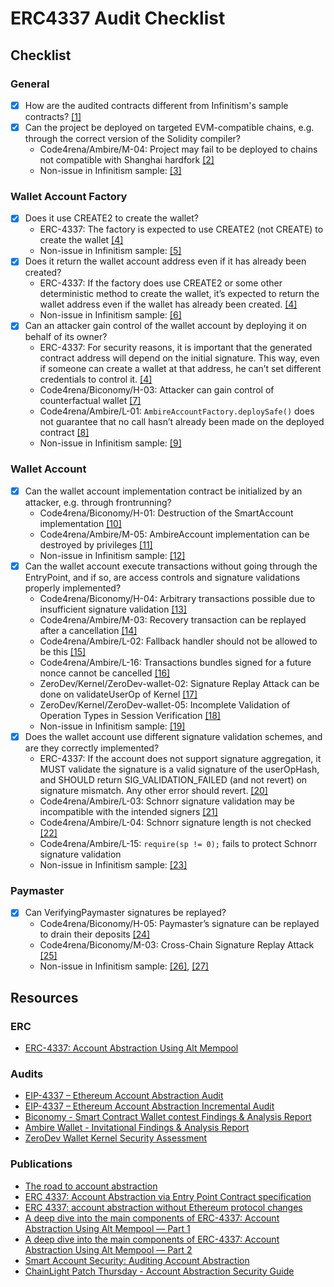 # ERC4337 Audit Checklist

## Checklist

### General

- [x] How are the audited contracts different from Infinitism's sample contracts? [[1]](https://github.com/eth-infinitism/account-abstraction/tree/v0.6.0/contracts/samples)
- [x] Can the project be deployed on targeted EVM-compatible chains, e.g. through the correct version of the Solidity compiler?
  - Code4rena/Ambire/M-04: Project may fail to be deployed to chains not compatible with Shanghai hardfork [[2]](https://code4rena.com/reports/2023-05-ambire#m-04-project-may-fail-to-be-deployed-to-chains-not-compatible-with-shanghai-hardfork)
  - Non-issue in Infinitism sample: [[3]](https://github.com/eth-infinitism/account-abstraction/blob/v0.6.0/contracts/samples/SimpleAccount.sol#L2)

### Wallet Account Factory

- [x] Does it use CREATE2 to create the wallet?
  - ERC-4337: The factory is expected to use CREATE2 (not CREATE) to create the wallet [[4]](https://eips.ethereum.org/EIPS/eip-4337#first-time-account-creation)
  - Non-issue in Infinitism sample: [[5]](https://github.com/eth-infinitism/account-abstraction/blob/v0.6.0/contracts/samples/SimpleAccountFactory.sol#L44)
- [x] Does it return the wallet account address even if it has already been created?
  - ERC-4337: If the factory does use CREATE2 or some other deterministic method to create the wallet, it’s expected to return the wallet address even if the wallet has already been created. [[4]](https://eips.ethereum.org/EIPS/eip-4337#first-time-account-creation)
  - Non-issue in Infinitism sample: [[6]](https://github.com/eth-infinitism/account-abstraction/blob/v0.6.0/contracts/samples/SimpleAccountFactory.sol#L32)
- [x] Can an attacker gain control of the wallet account by deploying it on behalf of its owner?
  - ERC-4337: For security reasons, it is important that the generated contract address will depend on the initial signature. This way, even if someone can create a wallet at that address, he can’t set different credentials to control it. [[4]](https://eips.ethereum.org/EIPS/eip-4337#first-time-account-creation)
  - Code4rena/Biconomy/H-03: Attacker can gain control of counterfactual wallet [[7]](https://code4rena.com/reports/2023-01-biconomy#h-03-attacker-can-gain-control-of-counterfactual-wallet)
  - Code4rena/Ambire/L-01: `AmbireAccountFactory.deploySafe()` does not guarantee that no call hasn’t already been made on the deployed contract [[8]](https://code4rena.com/reports/2023-05-ambire#l-01-ambireaccountfactorydeploysafe-does-not-guarantee-that-no-call-hasnt-already-been-made-on-the-deployed-contract)
  - Non-issue in Infinitism sample: [[9]](https://github.com/eth-infinitism/account-abstraction/blob/v0.6.0/contracts/samples/SimpleAccountFactory.sol#L29)

### Wallet Account

- [x] Can the wallet account implementation contract be initialized by an attacker, e.g. through frontrunning?
  - Code4rena/Biconomy/H-01: Destruction of the SmartAccount implementation [[10]](https://code4rena.com/reports/2023-01-biconomy#h-01-destruction-of-the-smartaccount-implementation)
  - Code4rena/Ambire/M-05: AmbireAccount implementation can be destroyed by privileges [[11]](https://code4rena.com/reports/2023-05-ambire#m-05-ambireaccount-implementation-can-be-destroyed-by-privileges)
  - Non-issue in Infinitism sample: [[12]](https://github.com/eth-infinitism/account-abstraction/blob/v0.6.0/contracts/samples/SimpleAccount.sol#L46)
- [x] Can the wallet account execute transactions without going through the EntryPoint, and if so, are access controls and signature validations properly implemented?
  - Code4rena/Biconomy/H-04: Arbitrary transactions possible due to insufficient signature validation [[13]](https://code4rena.com/reports/2023-01-biconomy#h-04-arbitrary-transactions-possible-due-to-insufficient-signature-validation)
  - Code4rena/Ambire/M-03: Recovery transaction can be replayed after a cancellation [[14]](https://code4rena.com/reports/2023-05-ambire#m-03-recovery-transaction-can-be-replayed-after-a-cancellation)
  - Code4rena/Ambire/L-02: Fallback handler should not be allowed to be this [[15]](https://code4rena.com/reports/2023-05-ambire#l-02-fallback-handler-should-not-be-allowed-to-be-this)
  - Code4rena/Ambire/L-16: Transactions bundles signed for a future nonce cannot be cancelled [[16]](https://code4rena.com/reports/2023-05-ambire#l-16-transactions-bundles-signed-for-a-future-nonce-cannot-be-cancelled)
  - ZeroDev/Kernel/ZeroDev-wallet-02: Signature Replay Attack can be done on validateUserOp of Kernel [[17]](https://github.com/zerodevapp/kernel/blob/main/audits/kalos_v1.pdf)
  - ZeroDev/Kernel/ZeroDev-wallet-05: Incomplete Validation of Operation Types in Session Verification [[18]](https://github.com/zerodevapp/kernel/blob/main/audits/kalos_v1.pdf)
  - Non-issue in Infinitism sample: [[19]](https://github.com/eth-infinitism/account-abstraction/blob/v0.6.0/contracts/samples/SimpleAccount.sol#L58)
- [x] Does the wallet account use different signature validation schemes, and are they correctly implemented?
  - ERC-4337: If the account does not support signature aggregation, it MUST validate the signature is a valid signature of the userOpHash, and SHOULD return SIG_VALIDATION_FAILED (and not revert) on signature mismatch. Any other error should revert. [[20]](https://eips.ethereum.org/EIPS/eip-4337#definitions)
  - Code4rena/Ambire/L-03: Schnorr signature validation may be incompatible with the intended signers [[21]](https://code4rena.com/reports/2023-05-ambire#l-03-schnorr-signature-validation-may-be-incompatible-with-the-intended-signers)
  - Code4rena/Ambire/L-04: Schnorr signature length is not checked [[22]](https://code4rena.com/reports/2023-05-ambire#l-04-schnorr-signature-length-is-not-checked)
  - Code4rena/Ambire/L-15: `require(sp != 0);` fails to protect Schnorr signature validation
  - Non-issue in Infinitism sample: [[23]](https://github.com/eth-infinitism/account-abstraction/blob/v0.6.0/contracts/samples/SimpleAccount.sol#L96)

### Paymaster

- [x] Can VerifyingPaymaster signatures be replayed?
  - Code4rena/Biconomy/H-05: Paymaster’s signature can be replayed to drain their deposits [[24]](https://code4rena.com/reports/2023-01-biconomy#h-05-paymaster-eth-can-be-drained-with-malicious-sender)
  - Code4rena/Biconomy/M-03: Cross-Chain Signature Replay Attack [[25]](https://code4rena.com/reports/2023-01-biconomy#m-03-cross-chain-signature-replay-attack)
  - Non-issue in Infinitism sample: [[26]](https://github.com/eth-infinitism/account-abstraction/blob/v0.6.0/contracts/samples/VerifyingPaymaster.sol#L64), [[27]](https://github.com/eth-infinitism/account-abstraction/blob/v0.6.0/contracts/samples/VerifyingPaymaster.sol#L88)

## Resources

### ERC

- [ERC-4337: Account Abstraction Using Alt Mempool](https://eips.ethereum.org/EIPS/eip-4337#first-time-account-creation)

### Audits

- [EIP-4337 – Ethereum Account Abstraction Audit](https://blog.openzeppelin.com/eth-foundation-account-abstraction-audit)
- [EIP-4337 – Ethereum Account Abstraction Incremental Audit](https://blog.openzeppelin.com/eip-4337-ethereum-account-abstraction-incremental-audit)
- [Biconomy - Smart Contract Wallet contest Findings & Analysis Report](https://code4rena.com/reports/2023-01-biconomy)
- [Ambire Wallet - Invitational Findings & Analysis Report](https://code4rena.com/reports/2023-05-ambire)
- [ZeroDev Wallet Kernel Security Assessment](https://github.com/zerodevapp/kernel/blob/main/audits/kalos_v1.pdf)

### Publications

- [The road to account abstraction](https://notes.ethereum.org/@vbuterin/account_abstraction_roadmap)
- [ERC 4337: Account Abstraction via Entry Point Contract specification](https://ethereum-magicians.org/t/erc-4337-account-abstraction-via-entry-point-contract-specification/7160)
- [ERC 4337: account abstraction without Ethereum protocol changes](https://medium.com/infinitism/erc-4337-account-abstraction-without-ethereum-protocol-changes-d75c9d94dc4a)
- [A deep dive into the main components of ERC-4337: Account Abstraction Using Alt Mempool — Part 1](https://medium.com/oak-security/a-deep-dive-into-the-main-components-of-erc-4337-account-abstraction-using-alt-mempool-part-1-3a1ed1bd3a9b)
- [A deep dive into the main components of ERC-4337: Account Abstraction Using Alt Mempool — Part 2](https://medium.com/oak-security/a-deep-dive-into-the-main-components-of-erc-4337-account-abstraction-using-alt-mempool-part-2-0c62617d9ebe)
- [Smart Account Security: Auditing Account Abstraction](https://medium.com/code4rena/smart-account-security-69b544c0da86)
- [ChainLight Patch Thursday - Account Abstraction Security Guide](https://defihacklabs.substack.com/p/chainlight-patch-thursday-account) 
